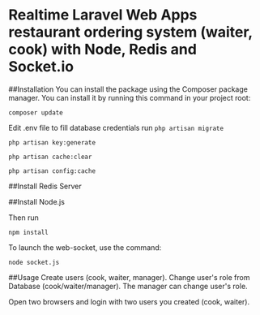 # Realtime Laravel Web Apps restaurant ordering system (waiter, cook) with Node, Redis and Socket.io

##Installation
You can install the package using the Composer package manager. You can install it by running this command in your project root:

`composer update`

Edit .env file to fill database credentials
run `php artisan migrate`

`php artisan key:generate`

`php artisan cache:clear`

`php artisan config:cache`


##Install Redis Server

##Install Node.js

Then run

`npm install`

To launch the web-socket, use the command:

`node socket.js`

##Usage
Create users (cook, waiter, manager). Change user's role from 
Database (cook/waiter/manager). The manager can change user's role.

Open two browsers and login with two users you created (cook, waiter).